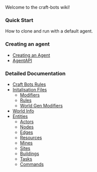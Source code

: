 Welcome to the craft-bots wiki!

### Quick Start

How to clone and run with a default agent.

### Creating an agent

  - [Creating an Agent](Creating_an_Agent)
  - [AgentAPI](AgentAPI)

### Detailed Documentation

- [Craft Bots Rules](Craft_Bots_Rules)
- [Initalisation Files](Initalisation_Files)
  - [Modifiers](Modifiers)
  - [Rules](Rules)
  - [World Gen Modifiers](World_Gen_Modifiers)
- [World Info](World_Info)
- [Entities](Entities)
  - [Actors](Actors)
  - [Nodes](Nodes)
  - [Edges](Edges)
  - [Resources](Resources)
  - [Mines](Mines)
  - [Sites](Sites)
  - [Buildings](Buildings)
  - [Tasks](Tasks)
  - [Commands](Commands)
